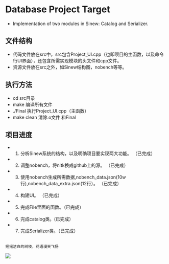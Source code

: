 # Database Project Target
* Implementation of two modules in Sinew: Catalog and Serializer.

## 文件结构
* 代码文件放在src中，src包含Project_UI.cpp（也即项目的主函数，以及命令行UI界面），还包含所需实现模块的头文件和cpp文件。
* 资源文件放在src之外，如Sinew结构图，nobench等等。

## 执行方法
* cd src目录
* make 编译所有文件
* ./Final 执行Project_UI.cpp（主函数）
* make clean 清除.o文件 和Final

## 项目进度

* 1. 分析Sinew系统的结构，以及明确项目要实现两大功能。 （已完成）
* 2. 调整nobench，将nltk换成github上的源。 （已完成）
* 3. 使用nobench生成所需数据,nobench_data.json(10w行),nobench_data_extra.json(12行）。 （已完成）
* 4. 构建UI。 （已完成）
* 5. 完成File里面的函数。（已完成）
* 6. 完成catalog类。(已完成）
* 7. 完成Serializer类。（已完成）

##
    摇摇洁白的树枝，花语漫天飞扬
![](http://img.zjol.com.cn/pic/0/05/36/41/5364128_996445.jpg)


